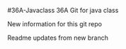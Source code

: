 #36A-Javaclass
36A Git for java class

New information for this git repo

Readme updates from new branch
